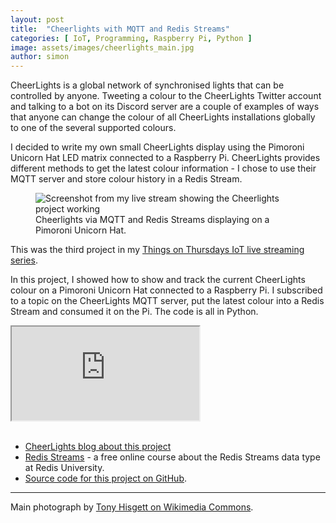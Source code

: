 ```yaml
---
layout: post
title:  "Cheerlights with MQTT and Redis Streams"
categories: [ IoT, Programming, Raspberry Pi, Python ]
image: assets/images/cheerlights_main.jpg
author: simon
---
```

CheerLights is a global network of synchronised lights that can be controlled by anyone.  Tweeting a colour to the CheerLights Twitter account and talking to a bot on its Discord server are a couple of examples of ways that anyone can change the colour of all CheerLights installations globally to one of the several supported colours.

I decided to write my own small CheerLights display using the Pimoroni Unicorn Hat LED matrix connected to a Raspberry Pi.  CheerLights provides different methods to get the latest colour information - I chose to use their MQTT server and store colour history in a Redis Stream.

<figure class="figure">
  <img src="{{ site.baseurl }}/assets/images/cheerlights_screenshot.png" class="figure-img img-fluid" alt="Screenshot from my live stream showing the Cheerlights project working">
  <figcaption class="figure-caption text-center">Cheerlights via MQTT and Redis Streams displaying on a Pimoroni Unicorn Hat.</figcaption>
</figure>

This was the third project in my [Things on Thursdays IoT live streaming series](/things-on-thursdays-livestreams/).  

In this project, I showed how to show and track the current CheerLights colour on a Pimoroni Unicorn Hat connected to a Raspberry Pi.  I subscribed to a topic on the CheerLights MQTT server, put the latest colour into a Redis Stream and consumed it on the Pi.  The code is all in Python.

<div class="embed-responsive embed-responsive-16by9">
  <iframe class="embed-responsive-item" src="https://www.youtube.com/embed/j0TphaKoEVg?start=21" allowfullscreen></iframe>
</div><br/>

* [CheerLights blog about this project](https://cheerlights.com/learn-redis-streams-with-the-cheerlights-iot-project/)
* [Redis Streams](https://university.redis.com/course/ru202) - a free online course about the Redis Streams data type at Redis University.
* [Source code for this project on GitHub](https://github.com/simonprickett/cheerlights-with-redis-streams).

--- 
Main photograph by [Tony Hisgett on Wikimedia Commons](https://commons.wikimedia.org/wiki/File:Coloured_Lights_1_%285129802026%29.jpg).
